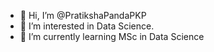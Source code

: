 - 👋 Hi, I’m @PratikshaPandaPKP
- 👀 I’m interested in Data Science.
- 🌱 I’m currently learning MSc in Data Science

<!---
PratikshaPandaPKP/PratikshaPandaPKP is a ✨ special ✨ repository because its `README.md` (this file) appears on your GitHub profile.
You can click the Preview link to take a look at your changes.
--->
